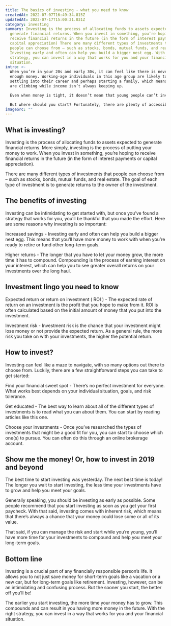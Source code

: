 ```yaml
---
title: The basics of investing - what you need to know
createdAt: 2022-07-07T16:49:34.815Z
updatedAt: 2022-07-17T15:00:31.031Z
category: investing
summary: Investing is the process of allocating funds to assets expected to
  generate financial returns. When you invest in something, you’re hoping to
  receive financial returns in the future (in the form of interest payments or
  capital appreciation) There are many different types of investments that
  people can choose from – such as stocks, bonds, mutual funds, and real estate.
  Investing early and often can help you build a bigger nest egg. With the right
  strategy, you can invest in a way that works for you and your financial
  situation.
intro: >-
  When you’re in your 20s and early 30s, it can feel like there is never
  enough money. Working-age individuals in this age group are likely to be
  settling into their career and perhaps starting a family, which means expenses
  are climbing while income isn’t always keeping up.

  Even when money is tight, it doesn’t mean that young people can’t invest for the future. In fact, investing as soon as possible is one of the best things you can do to secure your financial future. The sooner you begin investing for retirement or another long-term goal, the sooner your portfolio will grow and help you achieve your goals. 

  But where should you start? Fortunately, there are plenty of accessible resources that can get you off on the right foot with your investments. Here we take a look at some of the basics of investing – what you need to know before getting started.
imageSrc: ""
---
```


## What is investing?

Investing is the process of allocating funds to assets expected to generate financial returns. More simply, investing is the process of putting your money to work. When you invest in something, you’re hoping to receive financial returns in the future (in the form of interest payments or capital appreciation).

There are many different types of investments that people can choose from – such as stocks, bonds, mutual funds, and real estate. The goal of each type of investment is to generate returns to the owner of the investment.

## The benefits of investing

Investing can be intimidating to get started with, but once you’ve found a strategy that works for you, you’ll be thankful that you made the effort. Here are some reasons why investing is so important:

Increased savings - Investing early and often can help you build a bigger nest egg. This means that you’ll have more money to work with when you’re ready to retire or fund other long-term goals.

Higher returns - The longer that you have to let your money grow, the more time it has to compound. Compounding is the process of earning interest on your interest, which can help you to see greater overall returns on your investments over the long haul.

## Investment lingo you need to know

Expected return or return on investment ( ROI ) - The expected rate of return on an investment is the profit that you hope to make from it. ROI is often calculated based on the initial amount of money that you put into the investment.

Investment risk - Investment risk is the chance that your investment might lose money or not provide the expected return. As a general rule, the more risk you take on with your investments, the higher the potential return.

## How to invest?

Investing can feel like a maze to navigate, with so many options out there to choose from. Luckily, there are a few straightforward steps you can take to get started:

Find your financial sweet spot - There’s no perfect investment for everyone. What works best depends on your individual situation, goals, and risk tolerance.

Get educated - The best way to learn about all of the different types of investments is to read what you can about them. You can start by reading articles like this one.

Choose your investments - Once you’ve researched the types of investments that might be a good fit for you, you can start to choose which one(s) to pursue. You can often do this through an online brokerage account.

## Show me the money! Or, how to invest in 2019 and beyond

The best time to start investing was yesterday. The next best time is today! The longer you wait to start investing, the less time your investments have to grow and help you meet your goals.

Generally speaking, you should be investing as early as possible. Some people recommend that you start investing as soon as you get your first paycheck. With that said, investing comes with inherent risk, which means that there’s always a chance that your money could lose some or all of its value.

That said, if you can manage the risk and start while you’re young, you’ll have more time for your investments to compound and help you meet your long-term goals.

## Bottom line

Investing is a crucial part of any financially responsible person’s life. It allows you to not just save money for short-term goals like a vacation or a new car, but for long-term goals like retirement. Investing, however, can be an intimidating and confusing process. But the sooner you start, the better off you’ll be!

The earlier you start investing, the more time your money has to grow. This compounds and can result in you having more money in the future. With the right strategy, you can invest in a way that works for you and your financial situation.
